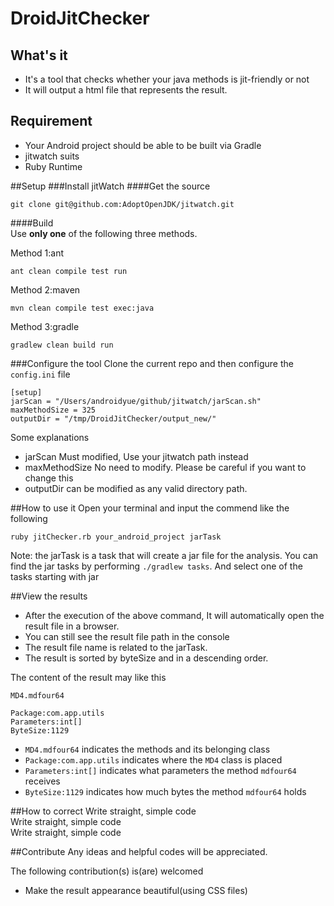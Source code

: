 # DroidJitChecker

## What's it
  * It's a tool that checks whether your java methods is jit-friendly or not
  * It will output a html file that represents the result.

## Requirement
  * Your Android project should be able to be built via Gradle
  *  jitwatch suits
  * Ruby Runtime

##Setup
###Install jitWatch
####Get the source  
```
git clone git@github.com:AdoptOpenJDK/jitwatch.git
```

####Build  
Use **only one** of the following three methods. 

Method 1:ant  
```
ant clean compile test run
```

Method 2:maven  
```
mvn clean compile test exec:java
```
Method 3:gradle  
```
gradlew clean build run
```

###Configure the tool
Clone the current repo and then configure the `config.ini` file  
```
[setup]
jarScan = "/Users/androidyue/github/jitwatch/jarScan.sh"
maxMethodSize = 325
outputDir = "/tmp/DroidJitChecker/output_new/"
```

Some explanations

  * jarScan Must modified, Use your jitwatch path instead
  * maxMethodSize No need to modify. Please be careful if you want to change this
  * outputDir  can be modified as any valid directory path.



##How to use it
Open your terminal and input the commend like the following

```
ruby jitChecker.rb your_android_project jarTask
```

Note: the jarTask is a task that will create a jar file for the analysis. You can find the jar tasks by performing `./gradlew tasks`. And select one of the tasks starting with jar


##View the results
  * After the execution of the above command, It will automatically open the result file in a browser.
  * You can still see the result file path in the console
  * The result file name is related to the jarTask.
  * The result is sorted by byteSize and in a descending order.

The content of the result may like this
```
MD4.mdfour64

Package:com.app.utils
Parameters:int[]
ByteSize:1129
```

  * `MD4.mdfour64` indicates the methods and its belonging class
  * `Package:com.app.utils` indicates where the  `MD4` class is placed
  * `Parameters:int[]` indicates what parameters the method `mdfour64` receives
  * `ByteSize:1129` indicates how much bytes the method `mdfour64` holds

##How to correct
Write straight, simple code  
Write straight, simple code  
Write straight, simple code  

##Contribute
Any ideas and helpful codes will be appreciated.

The following contribution(s) is(are) welcomed

  * Make the result appearance beautiful(using CSS files)